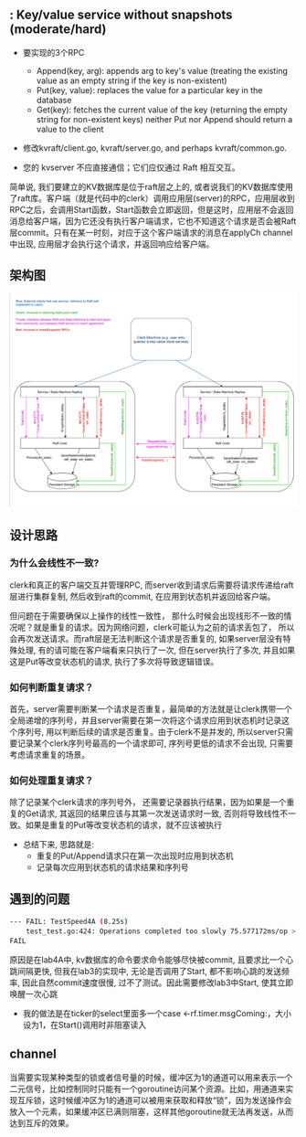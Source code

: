 ## : Key/value service without snapshots (moderate/hard)
- 要实现的3个RPC
    - Append(key, arg): appends arg to key's value (treating the existing value as an empty string if the key is non-existent)
    - Put(key, value): replaces the value for a particular key in the database
    - Get(key): fetches the current value of the key (returning the empty string for non-existent keys)
    neither Put nor Append should return a value to the client


- 修改kvraft/client.go, kvraft/server.go, and perhaps kvraft/common.go. 
- 您的 kvserver 不应直接通信；它们应仅通过 Raft 相互交互。  

简单说, 我们要建立的KV数据库是位于raft层之上的, 或者说我们的KV数据库使用了raft库。客户端（就是代码中的clerk）调用应用层(server)的RPC，应用层收到RPC之后，会调用Start函数，Start函数会立即返回，但是这时，应用层不会返回消息给客户端，因为它还没有执行客户端请求，它也不知道这个请求是否会被Raft层commit。只有在某一时刻，对应于这个客户端请求的消息在applyCh channel中出现, 应用层才会执行这个请求，并返回响应给客户端。
## 架构图
![alt text](image.png)

## 设计思路
### 为什么会线性不一致?
clerk和真正的客户端交互并管理RPC, 而server收到请求后需要将请求传递给raft层进行集群复制, 然后收到raft的commit, 在应用到状态机并返回给客户端。  

但问题在于需要确保以上操作的线性一致性， 那什么时候会出现线形不一致的情况呢？就是重复的请求。因为网络问题，clerk可能认为之前的请求丢包了， 所以会再次发送请求。而raft层是无法判断这个请求是否重复的, 如果server层没有特殊处理, 有的请可能在客户端看来只执行了一次, 但在server执行了多次, 并且如果这是Put等改变状态机的请求, 执行了多次将导致逻辑错误。

### 如何判断重复请求？
首先，server需要判断某一个请求是否重复，最简单的方法就是让clerk携带一个全局递增的序列号，并且server需要在第一次将这个请求应用到状态机时记录这个序列号, 用以判断后续的请求是否重复。由于clerk不是并发的, 所以server只需要记录某个clerk序列号最高的一个请求即可, 序列号更低的请求不会出现, 只需要考虑请求重复的场景。

### 如何处理重复请求？
除了记录某个clerk请求的序列号外， 还需要记录器执行结果，因为如果是一个重复的Get请求, 其返回的结果应该与其第一次发送请求时一致, 否则将导致线性不一致。如果是重复的Put等改变状态机的请求，就不应该被执行

- 总结下来, 思路就是:
    - 重复的Put/Append请求只在第一次出现时应用到状态机
    - 记录每次应用到状态机的请求结果和序列号

## 遇到的问题
~~~ sh
--- FAIL: TestSpeed4A (8.25s)
    test_test.go:424: Operations completed too slowly 75.577172ms/op > 33.333333ms/op
FAIL
~~~
原因是在lab4A中, kv数据库的命令要求命令能够尽快被commit, 且要求比一个心跳间隔更快, 但我在lab3的实现中, 无论是否调用了Start, 都不影响心跳的发送频率, 因此自然commit速度很慢, 过不了测试。因此需要修改lab3中Start, 使其立即唤醒一次心跳
- 我的做法是在ticker的select里面多一个case <-rf.timer.msgComing:，大小设为1，在Start()调用时非阻塞读入

## channel
当需要实现某种类型的锁或者信号量的时候，缓冲区为1的通道可以用来表示一个二元信号，比如控制同时只能有一个goroutine访问某个资源。比如，用通道来实现互斥锁，这时候缓冲区为1的通道可以被用来获取和释放“锁”，因为发送操作会放入一个元素，如果缓冲区已满则阻塞，这样其他goroutine就无法再发送，从而达到互斥的效果。